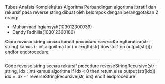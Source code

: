 Tubes Analisis Kompleksitas Algoritma
Perbandingan algoritma iteratif dan rekursif pada reverse string
dibuat oleh kelompok dengan beranggotakan 2 orang:
- Muhammad Irgiansyah(103012300039)
- Dandy Fadhilla(103012300180)

Code reverse string secara iteratif
procedure reverseStringIterative(str : string) 
kamus
    i : int
algoritma
    for i = length(str) downto 1 do
        output(str[i])
    endfor
endprocedure

---------------------------------------------------------------------

Code reverse string secara rekursif
procedure reverseStringRecursive(str : string, idx : int)
kamus 
algoritma
    if idx < 0 then
        return
    else 
        output (str[idx])
        idx = idx - 1
        reverseStringRecursive(str, idx)
    endif
endprocedure
